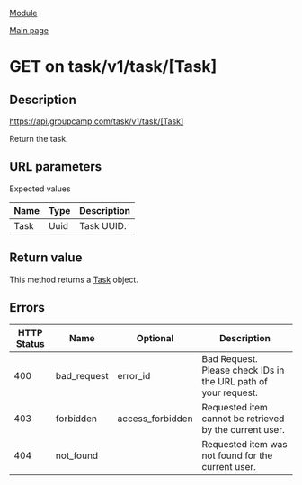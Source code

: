 
[Module](./README.md)

[Main page](../README.md)


# GET on task/v1/task/[Task]

## Description

https://api.groupcamp.com/task/v1/task/[Task]


Return the task.



## URL parameters

Expected values

Name   | Type    | Description
-------|---------|------------
Task | Uuid | Task UUID.









## Return value


This method returns a [Task](../types/Task.md) object.





## Errors


HTTP Status | Name   | Optional          | Description
------------|--------|-------------------|------------
400 | bad_request | error_id | Bad Request. Please check IDs in the URL path of your request.
403 | forbidden | access_forbidden | Requested item cannot be retrieved by the current user.
404 | not_found |  | Requested item was not found for the current user.



